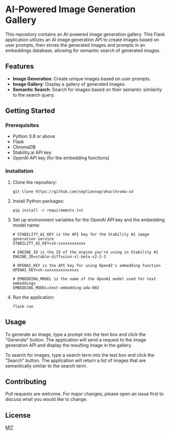 # AI-Powered Image Generation Gallery 

This repository contains an AI-powered image generation gallery. This Flask application utilizes an AI image generation API to create images based on user prompts, then stores the generated images and prompts in an embeddings database, allowing for semantic search of generated images.

## Features

* **Image Generation**: Create unique images based on user prompts.
* **Image Gallery**: Display a gallery of generated images.
* **Semantic Search**: Search for images based on their semantic similarity to the search query.

## Getting Started

### Prerequisites

- Python 3.8 or above
- Flask
- ChromaDB
- Stability.ai API key
- OpenAI API key (for the embedding functions)

### Installation

1. Clone the repository:
   ```
   git clone https://github.com/septiannugraha/chroma-sd
   ```

2. Install Python packages:
   ```
   pip install -r requirements.txt
   ```

3. Set up environment variables for the OpenAI API key and the embedding model name:
    ```text
    # STABILITY_AI_KEY is the API key for the Stability AI image generation service
    STABILITY_AI_KEY=sk-xxxxxxxxxxxx

    # ENGINE_ID is the ID of the engine you're using in Stability AI
    ENGINE_ID=stable-diffusion-xl-beta-v2-2-2

    # OPENAI_KEY is the API key for using OpenAI's embedding function
    OPENAI_KEY=sk-xxxxxxxxxxxxxxx

    # EMBEDDING_MODEL is the name of the OpenAI model used for text embeddings
    EMBEDDING_MODEL=text-embedding-ada-002
    ```
4. Run the application:
   ```
   flask run
   ```

## Usage

To generate an image, type a prompt into the text box and click the "Generate" button. The application will send a request to the image generation API and display the resulting image in the gallery.

To search for images, type a search term into the text box and click the "Search" button. The application will return a list of images that are semantically similar to the search term.

## Contributing

Pull requests are welcome. For major changes, please open an issue first to discuss what you would like to change.

## License

[MIT](https://choosealicense.com/licenses/mit/)